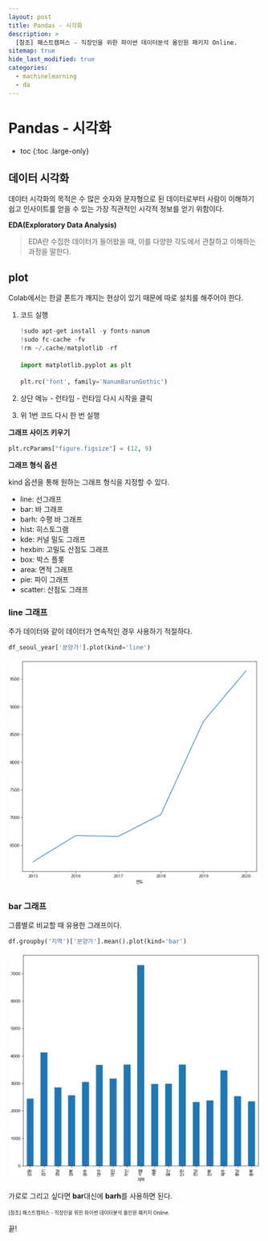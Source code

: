 ```yaml
---
layout: post
title: Pandas - 시각화
description: >
  [참조] 패스트캠퍼스 - 직장인을 위한 파이썬 데이터분석 올인원 패키지 Online.
sitemap: true
hide_last_modified: true
categories:
  - machinelearning
  - da
---
```


# Pandas - 시각화

* toc
{:toc .large-only}

## 데이터 시각화

데이터 시각화의 목적은 수 많은 숫자와 문자형으로 된 데이터로부터 사람이 이해하기 쉽고 인사이트를 얻을 수 있는 가장 직관적인 시각적 정보를 얻기 위함이다.

**EDA(Exploratory Data Analysis)**

> EDA란 수집한 데이터가 들어왔을 때, 이를 다양한 각도에서 관찰하고 이해하는 과정을 말한다.

## plot

Colab에서는 한글 폰트가 깨지는 현상이 있기 때문에 따로 설치를 해주어야 한다.

1. 코드 실행

    ```py
    !sudo apt-get install -y fonts-nanum
    !sudo fc-cache -fv
    !rm ~/.cache/matplotlib -rf

    import matplotlib.pyplot as plt

    plt.rc('font', family='NanumBarunGothic') 
    ```

2. 상단 메뉴 - 런타임 - 런타임 다시 시작을 클릭

3. 위 1번 코드 다시 한 번 실행

**그래프 사이즈 키우기**

```py
plt.rcParams["figure.figsize"] = (12, 9)
```

**그래프 형식 옵션**

kind 옵션을 통해 원하는 그래프 형식을 지정할 수 있다.

- line: 선그래프
- bar: 바 그래프
- barh: 수평 바 그래프
- hist: 히스토그램
- kde: 커널 밀도 그래프
- hexbin: 고밀도 산점도 그래프
- box: 박스 플롯
- area: 면적 그래프
- pie: 파이 그래프
- scatter: 산점도 그래프

### line 그래프

주가 데이터와 같이 데이터가 연속적인 경우 사용하기 적절하다.

```py
df_seoul_year['분양가'].plot(kind='line')
```

![그림1](/assets/img/ml/line%20graph.png)

### bar 그래프

그룹별로 비교할 때 유용한 그래프이다.

```py
df.groupby('지역')['분양가'].mean().plot(kind='bar')
```

![그림2](/assets/img/ml/bar%20graph.png)

가로로 그리고 싶다면 **bar**대신에 **barh**를 사용하면 된다.



















<span style="font-size:70%">[참조] 패스트캠퍼스 - 직장인을 위한 파이썬 데이터분석 올인원 패키지 Online.</span>

끝!
